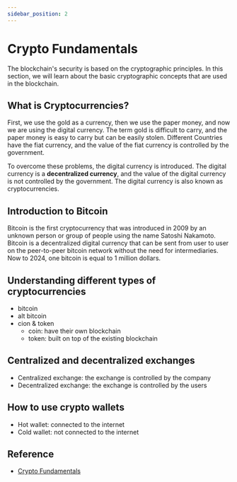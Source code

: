 ```yaml
---
sidebar_position: 2
---
```


# Crypto Fundamentals

The blockchain's security is based on the cryptographic principles. In this section, we will learn about the basic cryptographic concepts that are used in the blockchain.

## What is Cryptocurrencies?

First, we use the gold as a currency, then we use the paper money, and now we are using the digital currency. The term gold is difficult to carry, and the paper money is easy to carry but can be easily stolen. Different Countries have the fiat currency, and the value of the fiat currency is controlled by the government.

To overcome these problems, the digital currency is introduced. The digital currency is a **decentralized currency**, and the value of the digital currency is not controlled by the government. The digital currency is also known as cryptocurrencies.

## Introduction to Bitcoin

Bitcoin is the first cryptocurrency that was introduced in 2009 by an unknown person or group of people using the name Satoshi Nakamoto. Bitcoin is a decentralized digital currency that can be sent from user to user on the peer-to-peer bitcoin network without the need for intermediaries. Now to 2024, one bitcoin is equal to 1 million dollars.

## Understanding different types of cryptocurrencies

- bitcoin
- alt bitcoin
- cion & token
  - coin: have their own blockchain
  - token: built on top of the existing blockchain

## Centralized and decentralized exchanges

- Centralized exchange: the exchange is controlled by the company
- Decentralized exchange: the exchange is controlled by the users

## How to use crypto wallets

- Hot wallet: connected to the internet
- Cold wallet: not connected to the internet

## Reference

- [Crypto Fundamentals](https://academy.binance.com/en/courses/track/beginner-track/crypto-fundamentals)
